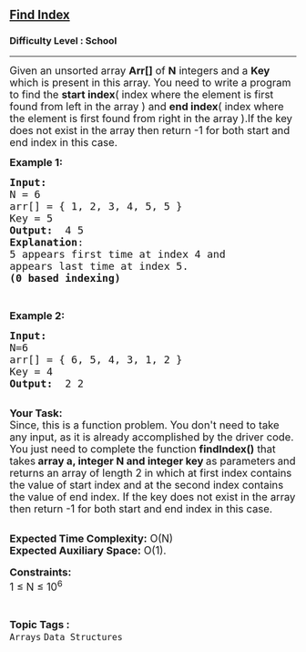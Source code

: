 <h2><a href="https://practice.geeksforgeeks.org/problems/find-index4752/1?page=1&difficulty[]=-2&category[]=Arrays&sortBy=submissions">Find Index</a></h2><h3>Difficulty Level : School</h3><hr><div class="problems_problem_content__Xm_eO"><p><span style="font-size:18px">Given an unsorted array <strong>Arr[]</strong> of <strong>N</strong> integers and a <strong>Key</strong> which is present in this array. You need to write a program to find the <strong>start index</strong>( index where the element is first found from left in the array ) and <strong>end index</strong>( index where the element is first found from right in the array ).If the key does not exist in the array then return -1&nbsp;for both start and end index in this case.</span></p>

<p><span style="font-size:18px"><strong>Example 1:</strong></span></p>

<pre><span style="font-size:18px"><strong>Input:</strong>
N = 6
arr[] = { 1, 2, 3, 4, 5, 5 }
Key = 5
<strong>Output:</strong>  4 5
<strong>Explanation</strong>:
5 appears first time at index 4 and
appears last time at index 5.
<strong>(0 based indexing)</strong>
</span></pre>

<p>&nbsp;</p>

<p><span style="font-size:18px"><strong>Example 2:</strong></span></p>

<pre><span style="font-size:18px"><strong>Input:
</strong>N=6
arr[] = { 6, 5, 4, 3, 1, 2 }
Key = 4
<strong>Output:</strong>  2 2 
</span></pre>

<p><br>
<span style="font-size:18px"><strong>Your Task:</strong><br>
Since, this is a function problem. You don't need to take any input, as it is already accomplished by the driver code. You just need to complete the function <strong>findIndex()</strong> that takes<strong> array a, integer N&nbsp;and integer key&nbsp;</strong>as parameters<strong>&nbsp;</strong>and returns an array of length 2 in which at first index contains the value of start index and at the second index contains the value of end index. If the key does not exist in the array then return -1&nbsp;for both start and end index in this case.</span></p>

<p><br>
<span style="font-size:18px"><strong>Expected Time Complexity:</strong> O(N)<br>
<strong>Expected Auxiliary Space:</strong> O(1).</span><br>
<br>
<span style="font-size:18px"><strong>Constraints:</strong><br>
1 ≤ N ≤ 10<sup>6</sup></span></p>
</div><br><p><span style=font-size:18px><strong>Topic Tags : </strong><br><code>Arrays</code>&nbsp;<code>Data Structures</code>&nbsp;
